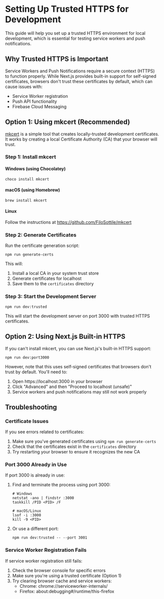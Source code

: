 # Setting Up Trusted HTTPS for Development

This guide will help you set up a trusted HTTPS environment for local development, which is essential for testing service workers and push notifications.

## Why Trusted HTTPS is Important

Service Workers and Push Notifications require a secure context (HTTPS) to function properly. While Next.js provides built-in support for self-signed certificates, browsers don't trust these certificates by default, which can cause issues with:

- Service Worker registration
- Push API functionality
- Firebase Cloud Messaging

## Option 1: Using mkcert (Recommended)

[mkcert](https://github.com/FiloSottile/mkcert) is a simple tool that creates locally-trusted development certificates. It works by creating a local Certificate Authority (CA) that your browser will trust.

### Step 1: Install mkcert

#### Windows (using Chocolatey)
```
choco install mkcert
```

#### macOS (using Homebrew)
```
brew install mkcert
```

#### Linux
Follow the instructions at https://github.com/FiloSottile/mkcert

### Step 2: Generate Certificates

Run the certificate generation script:
```
npm run generate-certs
```

This will:
1. Install a local CA in your system trust store
2. Generate certificates for localhost
3. Save them to the `certificates` directory

### Step 3: Start the Development Server

```
npm run dev:trusted
```

This will start the development server on port 3000 with trusted HTTPS certificates.

## Option 2: Using Next.js Built-in HTTPS

If you can't install mkcert, you can use Next.js's built-in HTTPS support:

```
npm run dev:port3000
```

However, note that this uses self-signed certificates that browsers don't trust by default. You'll need to:

1. Open https://localhost:3000 in your browser
2. Click "Advanced" and then "Proceed to localhost (unsafe)"
3. Service workers and push notifications may still not work properly

## Troubleshooting

### Certificate Issues

If you see errors related to certificates:

1. Make sure you've generated certificates using `npm run generate-certs`
2. Check that the certificates exist in the `certificates` directory
3. Try restarting your browser to ensure it recognizes the new CA

### Port 3000 Already in Use

If port 3000 is already in use:

1. Find and terminate the process using port 3000:
   ```
   # Windows
   netstat -ano | findstr :3000
   taskkill /PID <PID> /F
   
   # macOS/Linux
   lsof -i :3000
   kill -9 <PID>
   ```

2. Or use a different port:
   ```
   npm run dev:trusted -- --port 3001
   ```

### Service Worker Registration Fails

If service worker registration still fails:

1. Check the browser console for specific errors
2. Make sure you're using a trusted certificate (Option 1)
3. Try clearing browser cache and service workers:
   - Chrome: chrome://serviceworker-internals/
   - Firefox: about:debugging#/runtime/this-firefox 